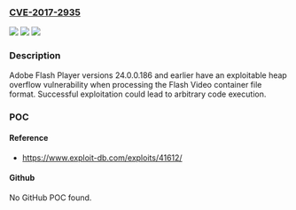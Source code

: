 ### [CVE-2017-2935](https://cve.mitre.org/cgi-bin/cvename.cgi?name=CVE-2017-2935)
![](https://img.shields.io/static/v1?label=Product&message=Adobe%20Flash%20Player%2024.0.0.186%20and%20earlier.&color=blue)
![](https://img.shields.io/static/v1?label=Version&message=n%2Fa&color=blue)
![](https://img.shields.io/static/v1?label=Vulnerability&message=Heap%20Overflow&color=brighgreen)

### Description

Adobe Flash Player versions 24.0.0.186 and earlier have an exploitable heap overflow vulnerability when processing the Flash Video container file format. Successful exploitation could lead to arbitrary code execution.

### POC

#### Reference
- https://www.exploit-db.com/exploits/41612/

#### Github
No GitHub POC found.

